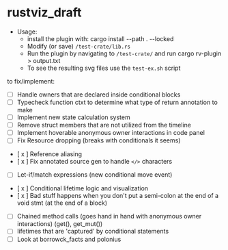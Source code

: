 # rustviz_draft
* Usage:
  * install the plugin with: cargo install --path . --locked
  * Modify (or save) `/test-crate/lib.rs`
  * Run the plugin by navigating to `/test-crate/` and run cargo rv-plugin > output.txt
  * To see the resulting svg files use the `test-ex.sh` script


to fix/implement:
- [ ] Handle owners that are declared inside conditional blocks
- [ ] Typecheck function ctxt to determine what type of return annotation to make
- [ ] Implement new state calculation system
- [ ] Remove struct members that are not utilized from the timeline
- [ ] Implement hoverable anonymous owner interactions in code panel
- [ ] Fix Resource dropping (breaks with conditionals it seems)
- [ x ] Reference aliasing
- [ x ] Fix annotated source gen to handle `</>` characters 
- [ ] Let-if/match expressions (new conditional move event)
- [ x ] Conditional lifetime logic and visualization
- [ x ] Bad stuff happens when you don't put a semi-colon at the end of a void stmt (at the end of a block)
- [ ] Chained method calls (goes hand in hand with anonymous owner interactions) (get(), get_mut())
- [ ] lifetimes that are 'captured' by conditional statements
- [ ] Look at borrowck_facts and polonius
